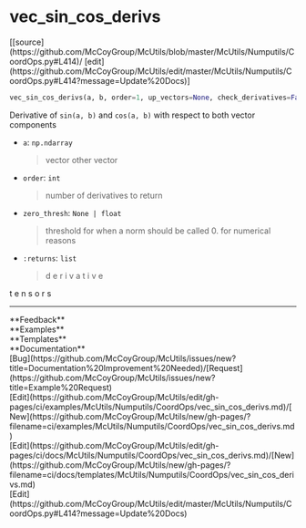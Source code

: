 # <a id="McUtils.Numputils.CoordOps.vec_sin_cos_derivs">vec_sin_cos_derivs</a>
<div class="docs-source-link" markdown="1">
[[source](https://github.com/McCoyGroup/McUtils/blob/master/McUtils/Numputils/CoordOps.py#L414)/
[edit](https://github.com/McCoyGroup/McUtils/edit/master/McUtils/Numputils/CoordOps.py#L414?message=Update%20Docs)]
</div>

```python
vec_sin_cos_derivs(a, b, order=1, up_vectors=None, check_derivatives=False, zero_thresh=None): 
```
Derivative of `sin(a, b)` and `cos(a, b)` with respect to both vector components
  - `a`: `np.ndarray`
    > vector
other vector
  - `order`: `int`
    > number of derivatives to return
  - `zero_thresh`: `None | float`
    > threshold for when a norm should be called 0. for numerical reasons
  - `:returns`: `list`
    > d
e
r
i
v
a
t
i
v
e
 
t
e
n
s
o
r
s











---


<div markdown="1" class="text-secondary">
<div class="container">
  <div class="row">
   <div class="col" markdown="1">
**Feedback**   
</div>
   <div class="col" markdown="1">
**Examples**   
</div>
   <div class="col" markdown="1">
**Templates**   
</div>
   <div class="col" markdown="1">
**Documentation**   
</div>
   <div class="col" markdown="1">
   
</div>
   <div class="col" markdown="1">
   
</div>
   <div class="col" markdown="1">
   
</div>
</div>
  <div class="row">
   <div class="col" markdown="1">
[Bug](https://github.com/McCoyGroup/McUtils/issues/new?title=Documentation%20Improvement%20Needed)/[Request](https://github.com/McCoyGroup/McUtils/issues/new?title=Example%20Request)   
</div>
   <div class="col" markdown="1">
[Edit](https://github.com/McCoyGroup/McUtils/edit/gh-pages/ci/examples/McUtils/Numputils/CoordOps/vec_sin_cos_derivs.md)/[New](https://github.com/McCoyGroup/McUtils/new/gh-pages/?filename=ci/examples/McUtils/Numputils/CoordOps/vec_sin_cos_derivs.md)   
</div>
   <div class="col" markdown="1">
[Edit](https://github.com/McCoyGroup/McUtils/edit/gh-pages/ci/docs/McUtils/Numputils/CoordOps/vec_sin_cos_derivs.md)/[New](https://github.com/McCoyGroup/McUtils/new/gh-pages/?filename=ci/docs/templates/McUtils/Numputils/CoordOps/vec_sin_cos_derivs.md)   
</div>
   <div class="col" markdown="1">
[Edit](https://github.com/McCoyGroup/McUtils/edit/master/McUtils/Numputils/CoordOps.py#L414?message=Update%20Docs)   
</div>
   <div class="col" markdown="1">
   
</div>
   <div class="col" markdown="1">
   
</div>
   <div class="col" markdown="1">
   
</div>
</div>
</div>
</div>